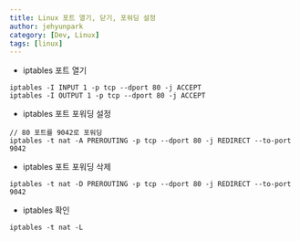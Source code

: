```yaml
---
title: Linux 포트 열기, 닫기, 포워딩 설정
author: jehyunpark
category: [Dev, Linux]
tags: [linux]
---
```


- iptables 포트 열기

```
iptables -I INPUT 1 -p tcp --dport 80 -j ACCEPT
iptables -I OUTPUT 1 -p tcp --dport 80 -j ACCEPT
```

- iptables 포트 포워딩 설정

```
// 80 포트를 9042로 포워딩
iptables -t nat -A PREROUTING -p tcp --dport 80 -j REDIRECT --to-port 9042
```

- iptables 포트 포워딩 삭제

```
iptables -t nat -D PREROUTING -p tcp --dport 80 -j REDIRECT --to-port 9042
```

- iptables 확인

```
iptables -t nat -L
```
